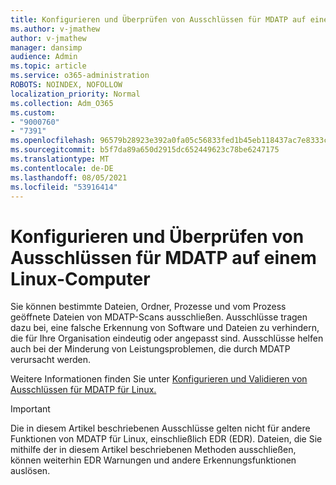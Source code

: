 ```yaml
---
title: Konfigurieren und Überprüfen von Ausschlüssen für MDATP auf einem Linux-Computer
ms.author: v-jmathew
author: v-jmathew
manager: dansimp
audience: Admin
ms.topic: article
ms.service: o365-administration
ROBOTS: NOINDEX, NOFOLLOW
localization_priority: Normal
ms.collection: Adm_O365
ms.custom:
- "9000760"
- "7391"
ms.openlocfilehash: 96579b28923e392a0fa05c56833fed1b45eb118437ac7e8333c610ed69126f8e
ms.sourcegitcommit: b5f7da89a650d2915dc652449623c78be6247175
ms.translationtype: MT
ms.contentlocale: de-DE
ms.lasthandoff: 08/05/2021
ms.locfileid: "53916414"
---
```

# <a name="configure-and-validate-exclusions-for-mdatp-on-a-linux-machine"></a>Konfigurieren und Überprüfen von Ausschlüssen für MDATP auf einem Linux-Computer

Sie können bestimmte Dateien, Ordner, Prozesse und vom Prozess geöffnete Dateien von MDATP-Scans ausschließen. Ausschlüsse tragen dazu bei, eine falsche Erkennung von Software und Dateien zu verhindern, die für Ihre Organisation eindeutig oder angepasst sind. Ausschlüsse helfen auch bei der Minderung von Leistungsproblemen, die durch MDATP verursacht werden.

Weitere Informationen finden Sie unter [Konfigurieren und Validieren von Ausschlüssen für MDATP für Linux.](https://go.microsoft.com/fwlink/?linkid=2144517)

> [!IMPORTANT]
> Die in diesem Artikel beschriebenen Ausschlüsse gelten nicht für andere Funktionen von MDATP für Linux, einschließlich EDR (EDR). Dateien, die Sie mithilfe der in diesem Artikel beschriebenen Methoden ausschließen, können weiterhin EDR Warnungen und andere Erkennungsfunktionen auslösen.
